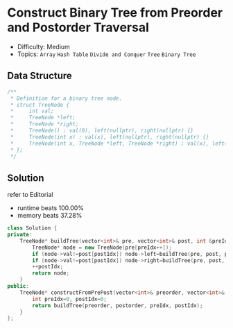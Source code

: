 # Construct Binary Tree from Preorder and Postorder Traversal
- Difficulty: Medium
- Topics: `Array` `Hash Table` `Divide and Conquer` `Tree` `Binary Tree`

## Data Structure
``` cpp
/**
 * Definition for a binary tree node.
 * struct TreeNode {
 *     int val;
 *     TreeNode *left;
 *     TreeNode *right;
 *     TreeNode() : val(0), left(nullptr), right(nullptr) {}
 *     TreeNode(int x) : val(x), left(nullptr), right(nullptr) {}
 *     TreeNode(int x, TreeNode *left, TreeNode *right) : val(x), left(left), right(right) {}
 * };
 */
```

## Solution
refer to Editorial
- runtime beats 100.00%
- memory beats 37.28%
``` cpp
class Solution {
private:
    TreeNode* buildTree(vector<int>& pre, vector<int>& post, int &preIdx, int &postIdx) {
        TreeNode* node = new TreeNode(pre[preIdx++]);
        if (node->val!=post[postIdx]) node->left=buildTree(pre, post, preIdx, postIdx);
        if (node->val!=post[postIdx]) node->right=buildTree(pre, post, preIdx, postIdx);
        ++postIdx;
        return node;
    }
public:
    TreeNode* constructFromPrePost(vector<int>& preorder, vector<int>& postorder) {
        int preIdx=0, postIdx=0;
        return buildTree(preorder, postorder, preIdx, postIdx);
    }
};
```
<!-- - runtime beats 
- memory beats 
```rust
``` -->

<!-- ## Improving
### source code
- runtime beats 
- memory beats 
``` cpp
``` -->
<!-- - runtime beats 
- memory beats 
```rust
``` -->